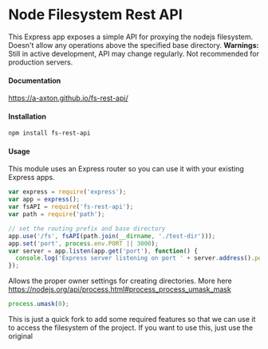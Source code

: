 # Node Filesystem Rest API
This Express app exposes a simple API for proxying the nodejs filesystem. Doesn't allow any operations above the specified base directory.
**Warnings:** Still in active development, API may change regularly. Not recommended for production servers.
#### Documentation
https://a-axton.github.io/fs-rest-api/
#### Installation
```bash
npm install fs-rest-api
```
#### Usage
This module uses an Express router so you can use it with your existing Express apps.
```js
var express = require('express');
var app = express();
var fsAPI = require('fs-rest-api');
var path = require('path');

// set the routing prefix and base directory
app.use('/fs', fsAPI(path.join(__dirname, './test-dir')));
app.set('port', process.env.PORT || 3000);
var server = app.listen(app.get('port'), function() {
  console.log('Express server listening on port ' + server.address().port);
});
```
Allows the proper owner settings for creating directories. More here https://nodejs.org/api/process.html#process_process_umask_mask
```js
process.umask(0);
```
This is just a quick fork to add some required features so that we can use it to access the filesystem of the project. If you want to use this, just use the original
